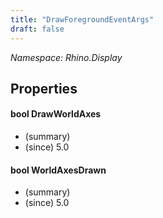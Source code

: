 ```yaml
---
title: "DrawForegroundEventArgs"
draft: false
---
```


*Namespace: Rhino.Display*
## Properties
#### bool DrawWorldAxes
- (summary) 
- (since) 5.0
#### bool WorldAxesDrawn
- (summary) 
- (since) 5.0
